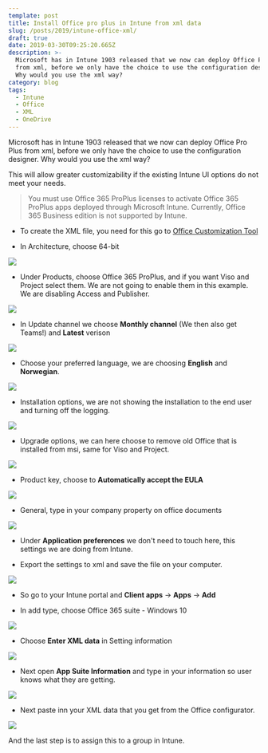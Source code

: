 ```yaml
---
template: post
title: Install Office pro plus in Intune from xml data
slug: /posts/2019/intune-office-xml/
draft: true
date: 2019-03-30T09:25:20.665Z
description: >-
  Microsoft has in Intune 1903 released that we now can deploy Office Pro Plus
  from xml, before we only have the choice to use the configuration designer.
  Why would you use the xml way?
category: blog
tags:
  - Intune
  - Office
  - XML
  - OneDrive
---
```

Microsoft has in Intune 1903 released that we now can deploy Office Pro Plus from xml, before we only have the choice to use the configuration designer. Why would you use the xml way?

This will allow greater customizability if the existing Intune UI options do not meet your needs.

> You must use Office 365 ProPlus licenses to activate Office 365 ProPlus apps deployed through Microsoft Intune. Currently, Office 365 Business edition is not supported by Intune.

- To create the XML file, you need for this go to [Office Customization Tool](https://config.office.com/deploymentsettings)

- In Architecture, choose 64-bit

![](/media/intunexml/4.png)

- Under Products, choose Office 365 ProPlus, and if you want Viso and Project select them. We are not going to enable them in this example. We are disabling Access and Publisher.

![](/media/intunexml/5.png)

- In Update channel we choose __Monthly channel__ (We then also get Teams!) and __Latest__ verison

![](/media/intunexml/6.png)

- Choose your preferred language, we are choosing __English__ and __Norwegian__.

![](/media/intunexml/7.png)

- Installation options, we are not showing the installation to the end user and turning off the logging.

![](/media/intunexml/8.png)

- Upgrade options, we can here choose to remove old Office that is installed from msi, same for Viso and Project.

![](/media/intunexml/9.png)

- Product key, choose to __Automatically accept the EULA__

![](/media/intunexml/10.png)

- General, type in your company property on office documents

![](/media/intunexml/11.png)

- Under __Application preferences__ we don't need to touch here, this settings we are doing from Intune.

- Export the settings to xml and save the file on your computer.

![](/media/intunexml/12.png)

- So go to your Intune portal and __Client apps__ -> __Apps__ -> __Add__

- In add type, choose Office 365 suite - Windows 10

![](/media/intunexml/1.png)

- Choose __Enter XML data__ in Setting information

![](/media/intunexml/2.png)

- Next open __App Suite Information__ and type in your information so user knows what they are getting.

![](/media/intunexml/3.png)

- Next paste inn your XML data that you get from the Office configurator.

![](/media/intunexml/13.png)

And the last step is to assign this to a group in Intune.
